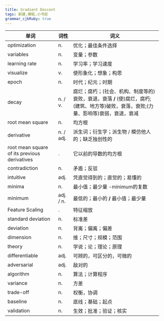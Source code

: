 ```yaml
---
title: Gradient Descent
tags: 新建,模板,小书匠
grammar_cjkRuby: true
---
```


| 单词 | 词性 | 词义  |
| ---------- | --- | --- |
| optimization | n.  | 优化；最佳条件选择 |
| variables | n.  | 变量；参数 |
| learning rate | n.  | 学习率；学习速度 |
| visualize | v.  | 使形象化；想象；构思 |
| epoch | n.  | 时代；纪元；时期 |
| decay | n. / v.  | 腐烂；腐朽；(社会、机构、制度等的)衰败，衰退，衰落 **/** (使)腐烂，腐朽;(建筑、地方等)破败，衰落，衰败;(力量、影响等)衰弱，衰退，衰减  |
| root mean square | n.  | 均方根 |
| derivative | n. / adj.  | 派生词；衍生字；派生物 / 模仿他人的；缺乏独创性的 |
| root mean square of its previous derivatives | .  | 它以前的导数的均方根 |
| contradiction | n.  | 矛盾；反驳 |
| intuitive | adj.  | 凭直觉得到的；直觉的；易懂的 |
| minima | n.  | 最小值；最少量 -minimum的复数 |
| minimum | adj. / n.  | 最低的；最小的 **/** 最小值；最少量 |
| Feature Scaling | .  | 特征缩放 |
| standard deviation | n.  | 标准差 |
| deviation | n.  | 背离；偏离；偏差 |
| dimension | n.  | 维；尺寸；规模；范围 |
| theory | n.  | 学说；论；理论；原理 |
| differentiable | adj.  | 可辨的，可区分的，可微的 |
| adversarial | adj.  | 敌对的 |
| algorithm | n.  | 算法；计算程序 |
| variance | n.  | 方差 |
| trade-off | n.  | 权衡，协调 |
| baseline | n.  | 底线；基础；起点 |
| validation | n.  | 生效；批准；验证；核实 |
